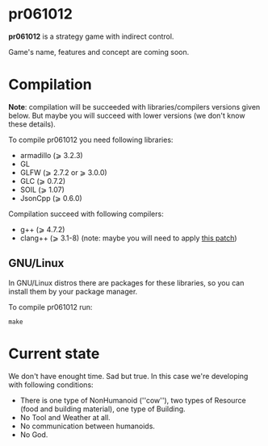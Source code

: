 pr061012
========

**pr061012** is a strategy game with indirect control.

Game's name, features and concept are coming soon.

Compilation
===========

**Note**: compilation will be succeeded with libraries/compilers versions given
below. But maybe you will succeed with lower versions (we don't know these
details).

To compile pr061012 you need following libraries:
* armadillo (⩾ 3.2.3)
* GL
* GLFW (⩾ 2.7.2 or ⩾ 3.0.0)
* GLC (⩾ 0.7.2)
* SOIL (⩾ 1.07)
* JsonCpp (⩾ 0.6.0)

Compilation succeed with following compilers:
* g++ (⩾ 4.7.2)
* clang++ (⩾ 3.1-8) (note: maybe you will need to apply [this patch](http://clang.llvm.org/libstdc++4.7-clang11.patch))

GNU/Linux
---------

In GNU/Linux distros there are packages for these libraries, so you can install
them by your package manager.

To compile pr061012 run:

    make

Current state
=============

We don't have enought time. Sad but true. In this case we're developing with
following conditions:

* There is one type of NonHumanoid (''cow''), two types of Resource (food
  and building material), one type of Building.
* No Tool and Weather at all.
* No communication between humanoids.
* No God.
